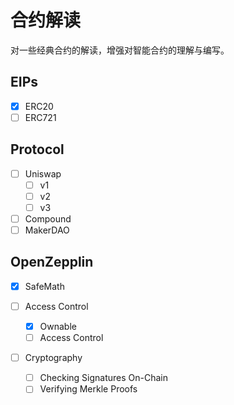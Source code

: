 # 合约解读

对一些经典合约的解读，增强对智能合约的理解与编写。

## EIPs

- [x] ERC20
- [ ] ERC721

## Protocol

- [ ] Uniswap
  - [ ] v1
  - [ ] v2
  - [ ] v3

- [ ] Compound
- [ ] MakerDAO

## OpenZepplin

- [x] SafeMath

- [ ] Access Control
  - [x] Ownable
  - [ ] Access Control
- [ ] Cryptography
  - [ ] Checking Signatures On-Chain
  - [ ] Verifying Merkle Proofs